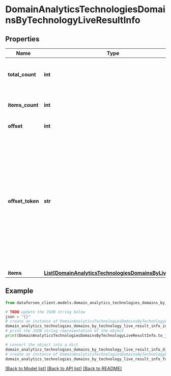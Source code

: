 # DomainAnalyticsTechnologiesDomainsByTechnologyLiveResultInfo


## Properties

Name | Type | Description | Notes
------------ | ------------- | ------------- | -------------
**total_count** | **int** | total number of relevant items in the database | [optional] 
**items_count** | **int** | number of items in the results array | [optional] 
**offset** | **int** | specified offset value | [optional] 
**offset_token** | **str** | token for subsequent requests by specifying the unique offset_token when setting a new task, you will get the subsequent results of the initial task; offset_token values are unique for each subsequent task | [optional] 
**items** | [**List[DomainAnalyticsTechnologiesDomainsByLiveItem]**](DomainAnalyticsTechnologiesDomainsByLiveItem.md) | items array | [optional] 

## Example

```python
from dataforseo_client.models.domain_analytics_technologies_domains_by_technology_live_result_info import DomainAnalyticsTechnologiesDomainsByTechnologyLiveResultInfo

# TODO update the JSON string below
json = "{}"
# create an instance of DomainAnalyticsTechnologiesDomainsByTechnologyLiveResultInfo from a JSON string
domain_analytics_technologies_domains_by_technology_live_result_info_instance = DomainAnalyticsTechnologiesDomainsByTechnologyLiveResultInfo.from_json(json)
# print the JSON string representation of the object
print(DomainAnalyticsTechnologiesDomainsByTechnologyLiveResultInfo.to_json())

# convert the object into a dict
domain_analytics_technologies_domains_by_technology_live_result_info_dict = domain_analytics_technologies_domains_by_technology_live_result_info_instance.to_dict()
# create an instance of DomainAnalyticsTechnologiesDomainsByTechnologyLiveResultInfo from a dict
domain_analytics_technologies_domains_by_technology_live_result_info_form_dict = domain_analytics_technologies_domains_by_technology_live_result_info.from_dict(domain_analytics_technologies_domains_by_technology_live_result_info_dict)
```
[[Back to Model list]](../README.md#documentation-for-models) [[Back to API list]](../README.md#documentation-for-api-endpoints) [[Back to README]](../README.md)


